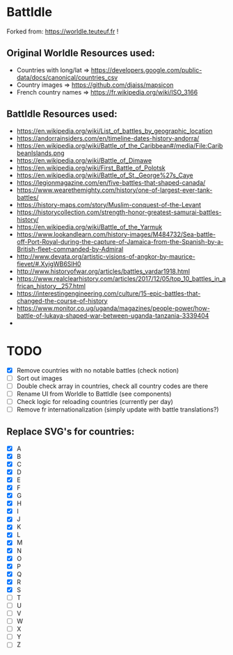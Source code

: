 # Batt**l**dle

Forked from: https://worldle.teuteuf.fr !

## Original Worldle Resources used:

- Countries with long/lat => https://developers.google.com/public-data/docs/canonical/countries_csv
- Country images => https://github.com/djaiss/mapsicon
- French country names => https://fr.wikipedia.org/wiki/ISO_3166

## Battldle Resources used:

- https://en.wikipedia.org/wiki/List_of_battles_by_geographic_location
- https://andorrainsiders.com/en/timeline-dates-history-andorra/
- https://en.wikipedia.org/wiki/Battle_of_the_Caribbean#/media/File:CaribbeanIslands.png
- https://en.wikipedia.org/wiki/Battle_of_Dimawe
- https://en.wikipedia.org/wiki/First_Battle_of_Polotsk
- https://en.wikipedia.org/wiki/Battle_of_St._George%27s_Caye
- https://legionmagazine.com/en/five-battles-that-shaped-canada/
- https://www.wearethemighty.com/history/one-of-largest-ever-tank-battles/
- https://history-maps.com/story/Muslim-conquest-of-the-Levant
- https://historycollection.com/strength-honor-greatest-samurai-battles-history/
- https://en.wikipedia.org/wiki/Battle_of_the_Yarmuk
- https://www.lookandlearn.com/history-images/M484732/Sea-battle-off-Port-Royal-during-the-capture-of-Jamaica-from-the-Spanish-by-a-British-fleet-commanded-by-Admiral
- http://www.devata.org/artistic-visions-of-angkor-by-maurice-fievet/#.XyigWB6SlH0
- http://www.historyofwar.org/articles/battles_vardar1918.html
- https://www.realclearhistory.com/articles/2017/12/05/top_10_battles_in_african_history__257.html
- https://interestingengineering.com/culture/15-epic-battles-that-changed-the-course-of-history
- https://www.monitor.co.ug/uganda/magazines/people-power/how-battle-of-lukaya-shaped-war-between-uganda-tanzania-3339404
-

# TODO

- [x] Remove countries with no notable battles (check notion)
- [ ] Sort out images
- [ ] Double check array in countries, check all country codes are there
- [ ] Rename UI from Worldle to Battldle (see components)
- [ ] Check logic for reloading countries (currently per day)
- [ ] Remove fr internationalization (simply update with battle translations?)

## Replace SVG's for countries:

- [x] A
- [x] B
- [x] C
- [x] D
- [x] E
- [x] F
- [x] G
- [x] H
- [x] I
- [x] J
- [x] K
- [x] L
- [x] M
- [x] N
- [x] O
- [x] P
- [x] Q
- [x] R
- [x] S
- [ ] T
- [ ] U
- [ ] V
- [ ] W
- [ ] X
- [ ] Y
- [ ] Z
